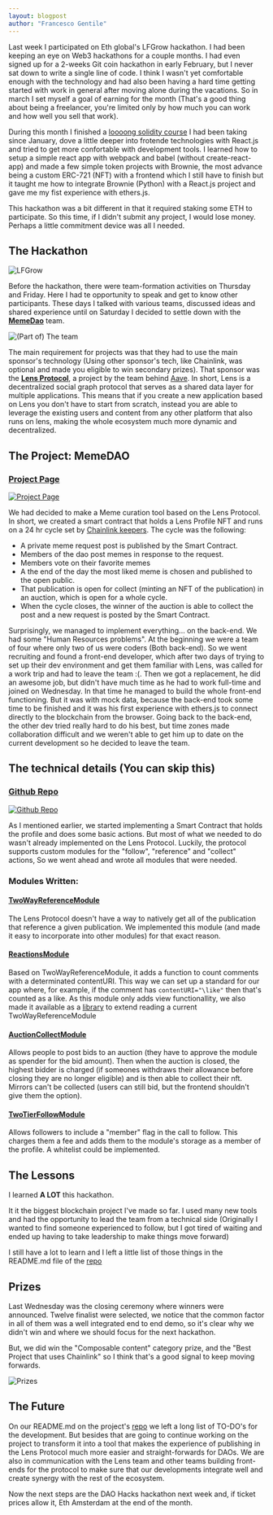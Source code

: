 ```yaml
---
layout: blogpost
author: "Francesco Gentile"
---
```


Last week I participated on Eth global's LFGrow hackathon. I had been keeping an eye on Web3 hackathons for a couple months. I had even signed up for a 2-weeks Git coin hackathon in early February, but I never sat down to write a single line of code. I think I wasn't yet comfortable enough with the technology and had also been having a hard time getting started with work in general after moving alone during the vacations. So in march I set myself a goal of earning for the month (That's a good thing about being a freelancer, you're limited only by how much you can work and how well you sell that work).

During this month I finished a [loooong solidity course](https://www.youtube.com/watch?v=M576WGiDBdQ) I had been taking since January, dove a little deeper into frotende technologies with React.js and tried to get more confortable with development tools. I learned how to setup a simple react app with webpack and babel (without create-react-app) and made a few simple token projects with Brownie, the most advance being a custom ERC-721 (NFT) with a frontend which I still have to finish but it taught me how to integrate Brownie (Python) with a React.js project and gave me my fist experience with ethers.js.

This hackathon was a bit different in that it required staking some ETH to participate. So this time, if I didn't submit any project, I would lose money. Perhaps a little commitment device was all I needed.

## The Hackathon

![LFGrow](/assets/Images/LFGrow.png)

Before the hackathon, there were team-formation activities on Thursday and Friday. Here I had te opportunity to speak and get to know other participants. These days I talked with various teams, discussed ideas and shared experience until on Saturday I decided to settle down with the **[MemeDao](https://showcase.ethglobal.com/lfgrow/memedao-jzss6)** team.

![(Part of) The team](/assets/Images/LFGrowTeam.png)

The main requirement for projects was that they had to use the main sponsor's technology (Using other sponsor's tech, like Chainlink, was optional and made you eligible to win secondary prizes). That sponsor was the **[Lens Protocol](https://lens.dev/)**, a project by the team behind [Aave](https://aave.com). In short, Lens is a decentralized social graph protocol that serves as a shared data layer for multiple applications. This means that if you create a new application based on Lens you don't have to start from scratch, instead you are able to leverage the existing users and content from any other platform that also runs on lens, making the whole ecosystem much more dynamic and decentralized.

## The Project: MemeDAO

### [Project Page](https://showcase.ethglobal.com/lfgrow/memedao-jzss6)
[![Project Page](/assets/Images/LFGProjectScreen.png)](https://showcase.ethglobal.com/lfgrow/memedao-jzss6)

We had decided to make a Meme curation tool based on the Lens Protocol. In short, we created a smart contract that holds a Lens Profile NFT and runs on a 24 hr cycle set by [Chainlink keepers](https://keepers.chain.link/). The cycle was the following:
- A private meme request post is published by the Smart Contract.
- Members of the dao post memes in response to the request.
- Members vote on their favorite memes
- A the end of the day the most liked meme is chosen and published to the open public.
- That publication is open for collect (minting an NFT of the publication) in an auction, which is open for a whole cycle.
- When the cycle closes, the winner of the auction is able to collect the post and a new request is posted by the Smart Contract.

Surprisingly, we managed to implement everything... on the back-end. We had some "Human Resources problems". At the beginning we were a team of four where only two of us were coders (Both back-end). So we went recruiting and found a front-end developer, which after two days of trying to set up their dev environment and get them familiar with Lens, was called for a work trip and had to leave the team :(. Then we got a replacement, he did an awesome job, but didn't have much time as he had to work full-time and joined on Wednesday. In that time he managed to build the whole front-end functioning. But it was with mock data, because the back-end took some time to be finished and it was his first experience with ethers.js to connect directly to the blockchain from the browser. Going back to the back-end, the other dev tried really hard to do his best, but time zones made collaboration difficult and we weren't able to get him up to date on the current development so he decided to leave the team.

## The technical details (You can skip this)

### [Github Repo](https://github.com/Eyon42/MemeDAO)
[![Github Repo](/assets/Images/LFGrowGithubPage.png)](https://github.com/Eyon42/MemeDAO)

As I mentioned earlier, we started implementing a Smart Contract that holds the profile and does some basic actions. But most of what we needed to do wasn't already implemented on the Lens Protocol. Luckily, the protocol supports custom modules for the "follow", "reference" and "collect" actions, So we went ahead and wrote all modules that were needed.

### Modules Written:
#### [TwoWayReferenceModule](https://github.com/Eyon42/MemeDAO/blob/main/contracts/core/modules/reference/TwoWayReferenceModule.sol)
The Lens Protocol doesn't have a way to natively get all of the publication that reference a given publication. We implemented this module (and made it easy to incorporate into other modules) for that exact reason. 

#### [ReactionsModule](https://github.com/Eyon42/MemeDAO/blob/main/contracts/core/modules/reference/ReactionsModule.sol)
Based on TwoWayReferenceModule, it adds a function to count comments with a determinated contentURI. This way we can set up a standard for our app where, for example, if the comment has `contentURI="\like"` then that's counted as a like.
As this module only adds view functionallity, we also made it available as a [library](https://github.com/Eyon42/MemeDAO/blob/main/contracts/libraries/Reactions.sol) to extend reading a current TwoWayReferenceModule

#### [AuctionCollectModule](https://github.com/Eyon42/MemeDAO/blob/main/contracts/core/modules/collect/AuctionCollectModule.sol)
Allows people to post bids to an auction (they have to approve the module as spender for the bid amount). Then when the auction is closed, the highest bidder is charged (if someones withdraws their allowance before closing they are no longer eligible) and is then able to collect their nft. Mirrors can't be collected (users can still bid, but the frontend shouldn't give them the option).

#### [TwoTierFollowModule](https://github.com/Eyon42/MemeDAO/blob/main/contracts/core/modules/follow/TwoTierFollowModule.sol)
Allows followers to include a "member" flag in the call to follow. This charges them a fee and adds them to the module's storage as a member of the profile. A whitelist could be implemented.

## The Lessons

I learned **A LOT** this hackathon.

It it the biggest blockchain project I've made so far. I used many new tools and had the opportunity to lead the team from a technical side (Originally I wanted to find someone experienced to follow, but I got tired of waiting and ended up having to take leadership to make things move forward)

I still have a lot to learn and I left a little list of those things in the README.md file of the [repo](https://github.com/Eyon42/MemeDAO#to-learn)

## Prizes

Last Wednesday was the closing ceremony where winners were announced. Twelve finalist were selected, we notice that the common factor in all of them was a well integrated end to end demo, so it's clear why we didn't win and where we should focus for the next hackathon.

But, we did win the "Composable content" category prize, and the "Best Project that uses Chainlink" so I think that's a good signal to keep moving forwards.

![Prizes](/assets/Images/LFGrowWinner.png)

## The Future
On our README.md on the project's [repo](https://github.com/Eyon42/MemeDAO#to-learn) we left a long list of TO-DO's for the development. But besides that are going to continue working on the project to transform it into a tool that makes the experience of publishing in the Lens Protocol much more easier and straight-forwards for DAOs. We are also in communication with the Lens team and other teams building front-ends for the protocol to make sure that our developments integrate well and create synergy with the rest of the ecosystem.

Now the next steps are the DAO Hacks hackathon next week and, if ticket prices allow it, Eth Amsterdam at the end of the month.